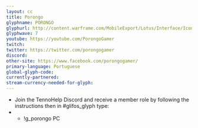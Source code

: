 ```yaml
---
layout: cc
title: Porongo
glyphname: PORONGO
glyphurl: http://content.warframe.com/MobileExport/Lotus/Interface/Icons/Player/ContentCreators/Porongo.png
glyphwave: 7
youtube: https://youtube.com/PorongoGamer
twitch: 
twitter: https://twitter.com/porongogamer
discord: 
other-site: https://www.facebook.com/porongogamer/
primary-language: Portuguese
global-glyph-code: 
currently-partnered: 
stream-currency-needed-for-glyph: 
---
```

* Join the TennoHelp Discord and receive a member role by following the instructions then in #glifos_glyph type:
* * !g_porongo PC

